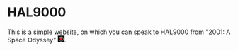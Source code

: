 # HAL9000
This is a simple website, on which you can speak to HAL9000 from "2001: A Space Odyssey" <img height=15px width = 15px src="https://github.com/Nils-nonline/hal9000/blob/main/hal.png"></img>.
